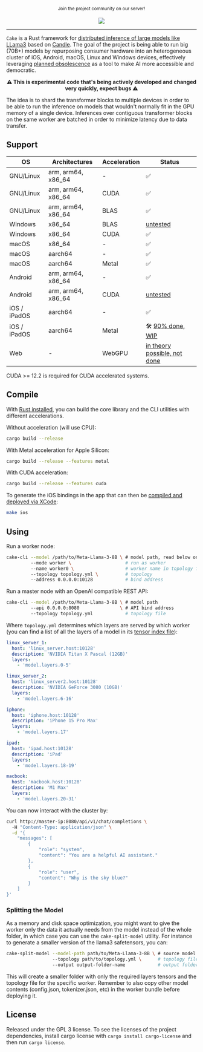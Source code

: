 <p align="center">
  <small>Join the project community on our server!</small>
  <br/><br/>
  <a href="https://discord.gg/https://discord.gg/btZpkp45gQ" target="_blank" title="Join our community!">
    <img src="https://dcbadge.limes.pink/api/server/https://discord.gg/btZpkp45gQ"/>
  </a>
</p>
<hr/>


`Cake` is a Rust framework for [distributed inference of large models like LLama3](https://x.com/evilsocket/status/1812110504531259900) based on [Candle](https://github.com/huggingface/candle). The goal of the project is being able to run big (70B+) models by repurposing consumer hardware into an heterogeneous cluster of iOS, Android, macOS, Linux and Windows devices, effectively leveraging [planned obsolescence](https://en.wikipedia.org/wiki/Planned_obsolescence) as a tool to make AI more accessible and democratic.

<p align="center">
  <strong>
  ⚠ This is experimental code that's being actively developed and changed very quickly, expect bugs ⚠
  </strong>
</p>

The idea is to shard the transformer blocks to multiple devices in order to be able to run the inference on models that wouldn't normally fit in the GPU memory of a single device. Inferences over contiguous transformer blocks on the same worker are batched in order to minimize latency due to data transfer.

## Support

| OS                           | Architectures | Acceleration | Status |
|----------------------------------|------------------|------------------|------------------|
| GNU/Linux                 | arm, arm64, x86_64 | -                | ✅ |
| GNU/Linux                 | arm, arm64, x86_64 | CUDA                | ✅ |
| GNU/Linux                 | arm, arm64, x86_64 | BLAS                | ✅ |
| Windows                | x86_64 | BLAS                | [untested](https://github.com/evilsocket/cake/issues/7) |
| Windows                | x86_64 | CUDA                |  ✅ |
| macOS                 | x86_64 | -                | ✅ |
| macOS                 | aarch64 | -                | ✅ |
| macOS                 | aarch64 | Metal                | ✅ |
| Android                | arm, arm64, x86_64 | - | ✅ |
| Android                | arm, arm64, x86_64 | CUDA | [untested](https://docs.nvidia.com/gameworks/content/technologies/mobile/cuda_android_main.htm) |
| iOS / iPadOS                 | aarch64 | -                | ✅ |
| iOS / iPadOS                 | aarch64 | Metal                | 🛠️  [90% done, WIP](https://github.com/huggingface/candle/issues/2322) |
| Web                 | - | WebGPU                | [in theory possible, not done](https://onnxruntime.ai/docs/tutorials/web/ep-webgpu.html) |

CUDA >= 12.2 is required for CUDA accelerated systems.

## Compile

With [Rust installed](https://www.rust-lang.org/tools/install), you can build the core library and the CLI utilities with different accelerations.

Without acceleration (will use CPU):

```sh
cargo build --release
```

With Metal acceleration for Apple Silicon:

```sh
cargo build --release --features metal
```

With CUDA acceleration:

```sh
cargo build --release --features cuda
```

To generate the iOS bindings in the app that can then be [compiled and deployed via XCode](https://github.com/evilsocket/cake/tree/main/cake-ios-worker-app):

```sh
make ios
```

## Using

Run a worker node:

```sh
cake-cli --model /path/to/Meta-Llama-3-8B \ # model path, read below on how to optimize model size for workers
         --mode worker \                    # run as worker
         --name worker0 \                   # worker name in topology file
         --topology topology.yml \          # topology
         --address 0.0.0.0:10128            # bind address
```

Run a master node with an OpenAI compatible REST API:

```sh
cake-cli --model /path/to/Meta-Llama-3-8B \ # model path
         --api 0.0.0.0:8080               \ # API bind address
         --topology topology.yml            # topology file
```

Where `topology.yml` determines which layers are served by which worker (you can find a list of all the layers of a model in its [tensor index file](https://huggingface.co/meta-llama/Meta-Llama-3-70B/blob/main/model.safetensors.index.json)):

```yaml
linux_server_1:
  host: 'linux_server.host:10128'
  description: 'NVIDIA Titan X Pascal (12GB)'
  layers:
    - 'model.layers.0-5'

linux_server_2:
  host: 'linux_server2.host:10128'
  description: 'NVIDIA GeForce 3080 (10GB)'
  layers:
    - 'model.layers.6-16'

iphone:
  host: 'iphone.host:10128'
  description: 'iPhone 15 Pro Max'
  layers:
    - 'model.layers.17'

ipad:
  host: 'ipad.host:10128'
  description: 'iPad'
  layers:
    - 'model.layers.18-19'

macbook:
  host: 'macbook.host:10128'
  description: 'M1 Max'
  layers:
    - 'model.layers.20-31' 
```

You can now interact with the cluster by:

```sh
curl http://master-ip:8080/api/v1/chat/completions \                                                                                                                           ~  
  -H "Content-Type: application/json" \
  -d '{
    "messages": [
        {   
            "role": "system",
            "content": "You are a helpful AI assistant."
        },  
        {   
            "role": "user",
            "content": "Why is the sky blue?"
        }
    ]
}'
```

### Splitting the Model

As a memory and disk space optimization, you might want to give the worker only the data it actually needs from the model instead of the whole folder, in which case you can use the `cake-split-model` utility. For instance to generate a smaller version of the llama3 safetensors, you can:

```sh
cake-split-model --model-path path/to/Meta-Llama-3-8B \ # source model to split
                 --topology path/to/topology.yml \      # topology file
                 --output output-folder-name            # output folder where all the workers data bundles will be saved
```

This will create a smaller folder with only the required layers tensors and the topology file for the specific worker. Remember to also copy other model contents (config.json, tokenizer.json, etc) in the worker bundle before deploying it.

## License

Released under the GPL 3 license. To see the licenses of the project dependencies, install cargo license with `cargo install cargo-license` and then run `cargo license`.
